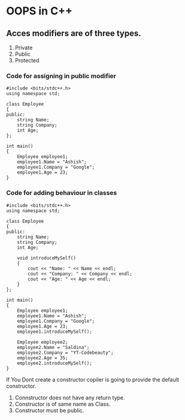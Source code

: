 # OOPS in C++
## Acces modifiers are of three types.

1. Private
2. Public
3. Protected

### Code for assigning in public modifier
```
#include <bits/stdc++.h>
using namespace std;

class Employee
{
public:
    string Name;
    string Company;
    int Age;
};

int main()
{
    Employee employee1;
    employee1.Name = "Ashish";
    employee1.Company = "Google";
    employee1.Age = 23;
}

```

### Code for adding behaviour in classes 
```
#include <bits/stdc++.h>
using namespace std;

class Employee
{
public:
    string Name;
    string Company;
    int Age;

    void introduceMySelf()
    {
        cout << "Name: " << Name << endl;
        cout << "Company: " << Company << endl;
        cout << "Age: " << Age << endl;
    }
};

int main()
{
    Employee employee1;
    employee1.Name = "Ashish";
    employee1.Company = "Google";
    employee1.Age = 23;
    employee1.introduceMySelf();

    Employee employee2;
    employee2.Name = "Saldina";
    employee2.Company = "YT-Codebeauty";
    employee2.Age = 35;
    employee2.introduceMySelf();
}

```
If You Dont create a constructor copiler is going to provide the default constructor.

1. Connstructor does not have any return type.
1. Constructor is of same name as Class.
2. Constructor must be public.